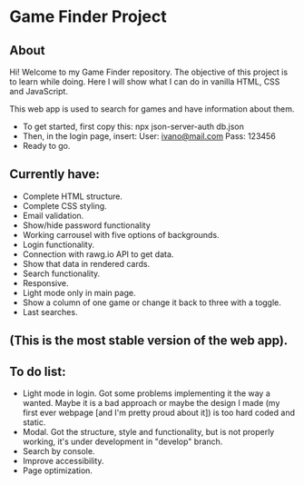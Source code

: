 # **Game Finder Project**

## About

Hi! Welcome to my Game Finder repository. The objective of this project is to learn while doing. Here I will show what I can do in vanilla HTML, CSS and JavaScript.

This web app is used to search for games and have information about them.

- To get started, first copy this: npx json-server-auth db.json
- Then, in the login page, insert:
  User: ivano@mail.com
  Pass: 123456
- Ready to go.

## Currently have:

- Complete HTML structure.
- Complete CSS styling.
- Email validation.
- Show/hide password functionality
- Working carrousel with five options of backgrounds.
- Login functionality.
- Connection with rawg.io API to get data.
- Show that data in rendered cards.
- Search functionality.
- Responsive.
- Light mode only in main page.
- Show a column of one game or change it back to three with a toggle.
- Last searches.

## (This is the most stable version of the web app).

## To do list:

- Light mode in login. Got some problems implementing it the way a wanted. Maybe it is a bad approach or maybe the design I made (my first ever webpage [and I'm pretty proud about it]) is too hard coded and static.
- Modal. Got the structure, style and functionality, but is not properly working, it's under development in "develop" branch.
- Search by console.
- Improve accessibility.
- Page optimization.

